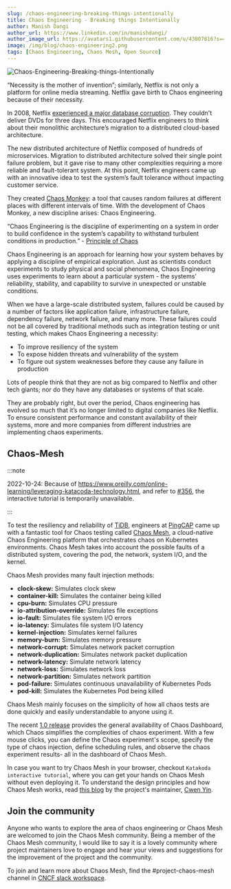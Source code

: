 ```yaml
---
slug: /chaos-engineering-breaking-things-intentionally
title: Chaos Engineering - Breaking things Intentionally
author: Manish Dangi
author_url: https://www.linkedin.com/in/manishdangi/
author_image_url: https://avatars1.githubusercontent.com/u/43807816?s=400
image: /img/blog/chaos-engineering2.png
tags: [Chaos Engineering, Chaos Mesh, Open Source]
---
```


![Chaos-Engineering-Breaking-things-Intentionally](/img/blog/chaos-engineering2.png)

“Necessity is the mother of invention”; similarly, Netflix is not only a platform for online media streaming. Netflix gave birth to Chaos engineering because of their necessity.

<!--truncate-->

In 2008, Netflix [experienced a major database corruption](https://about.netflix.com/en/news/completing-the-netflix-cloud-migration). They couldn't deliver DVDs for three days. This encouraged Netflix engineers to think about their monolithic architecture’s migration to a distributed cloud-based architecture.

The new distributed architecture of Netflix composed of hundreds of microservices. Migration to distributed architecture solved their single point failure problem, but it gave rise to many other complexities requiring a more reliable and fault-tolerant system. At this point, Netflix engineers came up with an innovative idea to test the system’s fault tolerance without impacting customer service.

They created [Chaos Monkey](https://github.com/Netflix/chaosmonkey): a tool that causes random failures at different places with different intervals of time. With the development of Chaos Monkey, a new discipline arises: Chaos Engineering.

“Chaos Engineering is the discipline of experimenting on a system in order to build confidence in the system’s capability to withstand turbulent conditions in production.” - [Principle of Chaos](https://principlesofchaos.org/)

Chaos Engineering is an approach for learning how your system behaves by applying a discipline of empirical exploration. Just as scientists conduct experiments to study physical and social phenomena, Chaos Engineering uses experiments to learn about a particular system - the systems' reliability, stability, and capability to survive in unexpected or unstable conditions.

When we have a large-scale distributed system, failures could be caused by a number of factors like application failure, infrastructure failure, dependency failure, network failure, and many more. These failures could not be all covered by traditional methods such as integration testing or unit testing, which makes Chaos Engineering a necessity:

- To improve resiliency of the system
- To expose hidden threats and vulnerability of the system
- To figure out system weaknesses before they cause any failure in production

Lots of people think that they are not as big compared to Netflix and other tech giants; nor do they have any databases or systems of that scale.

They are probably right, but over the period, Chaos engineering has evolved so much that it’s no longer limited to digital companies like Netflix. To ensure consistent performance and constant availability of their systems, more and more companies from different industries are implementing chaos experiments.

## Chaos-Mesh

:::note

2022-10-24: Because of https://www.oreilly.com/online-learning/leveraging-katacoda-technology.html, and refer to [#356](https://github.com/chaos-mesh/website/pull/356), the interactive tutorial is temporarily unavailable.

:::

To test the resiliency and reliability of [TiDB](https://pingcap.com/products/tidb), engineers at [PingCAP](https://pingcap.com/) came up with a fantastic tool for Chaos testing called [Chaos Mesh](https://chaos-mesh.org/), a cloud-native Chaos Engineering platform that orchestrates chaos on Kubernetes environments. Chaos Mesh takes into account the possible faults of a distributed system, covering the pod, the network, system I/O, and the kernel.

Chaos Mesh provides many fault injection methods:

- **clock-skew:** Simulates clock skew
- **container-kill:** Simulates the container being killed
- **cpu-burn:** Simulates CPU pressure
- **io-attribution-override:** Simulates file exceptions
- **io-fault:** Simulates file system I/O errors
- **io-latency:** Simulates file system I/O latency
- **kernel-injection:** Simulates kernel failures
- **memory-burn:** Simulates memory pressure
- **network-corrupt:** Simulates network packet corruption
- **network-duplication:** Simulates network packet duplication
- **network-latency:** Simulate network latency
- **network-loss:** Simulates network loss
- **network-partition:** Simulates network partition
- **pod-failure:** Simulates continuous unavailability of Kubernetes Pods
- **pod-kill:** Simulates the Kubernetes Pod being killed

Chaos Mesh mainly focuses on the simplicity of how all chaos tests are done quickly and easily understandable to anyone using it.

The recent [1.0 release](https://chaos-mesh.org/blog/chaos-mesh-1.0-chaos-engineering-on-kubernetes-made-easier/) provides the general availability of Chaos Dashboard, which Chaos simplifies the complexities of chaos experiment. With a few mouse clicks, you can define the Chaos experiment's scope, specify the type of chaos injection, define scheduling rules, and observe the chaos experiment results- all in the dashboard of Chaos Mesh.

In case you want to try Chaos Mesh in your browser, checkout `Katakoda interactive tutorial`, where you can get your hands on Chaos Mesh without even deploying it. To understand the design principles and how Chaos Mesh works, read [this blog](https://chaos-mesh.org/blog/chaos_mesh_your_chaos_engineering_solution) by the project's maintainer, [Cwen Yin](https://www.linkedin.com/in/cwen-yin-81985318b/).

## Join the community

Anyone who wants to explore the area of chaos engineering or Chaos Mesh are welcomed to join the Chaos Mesh community. Being a member of the Chaos Mesh community, I would like to say it is a lovely community where project maintainers love to engage and hear your views and suggestions for the improvement of the project and the community.

To join and learn more about Chaos Mesh, find the #project-chaos-mesh channel in [CNCF slack workspace](https://slack.cncf.io/).
